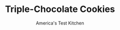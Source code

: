 ---
layout: ../../layouts/MarkdownPostLayout.astro
title: Triple-Chocolate Cookies
author: America's Test Kitchen
pubDate: 2023-03-15
description: "A triple-chocolate cookie shouldnt be a case of death by chocolate. All the same time, this cookie ought to be rich and intense."
image_url: https://res.cloudinary.com/hksqkdlah/image/upload/ar_1:1,c_fill,dpr_2.0,f_auto,fl_lossy.progressive.strip_profile,g_faces:auto,q_auto:low,w_344/25885_sfs-triple-chocolate-cookies-8
tags: ["Desserts or Baked Goods","Chocolate","Cookies","Holiday"]
calories: 4981
protein: 2
carbohydrates: 23
fats: 
fiber: 1
ingredients: ["3 ounces, unsweetened chocolate, chopped","1 1/2 cups (9 ounces), bittersweet chocolate chips","7 tablespoons, unsalted butter, cut into pieces","2 teaspoons, instant coffee","2 teaspoons, vanilla extract","3 , large eggs, at room temperature","1 cup (7 ounces), sugar","1/2 cup (2½ ounces), all-purpose flour","1/2 teaspoon, baking powder","1/2 teaspoon, table salt","1 1/2 cups (9 ounces), semisweet chocolate chips"]
serves: 26
time: ""
instructions: ["Melt unsweetened chocolate, bittersweet chips, and butter in heatproof bowl set over saucepan of simmering water, stirring frequently, until completely smooth and glossy. Remove bowl from pan and set aside to cool slightly.","Stir coffee powder and vanilla extract together in small bowl until dissolved. Beat eggs and sugar in large bowl with electric mixer at medium-high speed until very thick and pale, about 4 minutes. Add vanilla-coffee mixture and beat until incorporated, 20 seconds. Reduce speed to low, add chocolate mixture, and mix until thoroughly combined, about 30 seconds.","Whisk flour, baking powder, and salt together in medium bowl. Using large rubber spatula, fold flour mixture and semisweet chips into batter. Cover bowl with plastic wrap and let stand at room temperature for 20 to 30 minutes until batter firms up (it will more closely resemble thick brownie batter than cookie dough).","Meanwhile, adjust two oven racks to upper- and lower-middle positions and heat oven to 350 degrees. Line two large baking sheets with parchment paper. Using 1 heaping tablespoon batter per cookie, place cookies 2 inches apart on prepared baking sheets. Bake until cookies are shiny and cracked on top, 11 to 14 minutes, rotating baking sheets top to bottom and front to back halfway through baking time. Transfer baking sheets to racks and cool cookies completely, on baking sheets, before serving."]
nutrition: ["113 mg Potassium","63 mg Phosphorus","20 mg Calcium","1 mg Iron","34 mg Magnesium","63 mg Sodium","11 g Fat","3 g Monounsaturated","29 mg Cholesterol","6 g Saturated","1 g Fiber","4 µg Folic acid","7 µg Folate (food)","18 g Sugars","1 µg Vitamin K","5 g Water","23 g Carbs","14 µg Folate equivalent (total)","2 g Protein","35 µg Vitamin A","191 kcal Energy","18 g Sugars, added","4981 calories"]
notes: "The key to the fudgy texture of these cookies is letting them cool directly on the baking sheets. Avoid using bittersweet bar chocolate--the cookies will be too rich and wont hold their shape."
---
